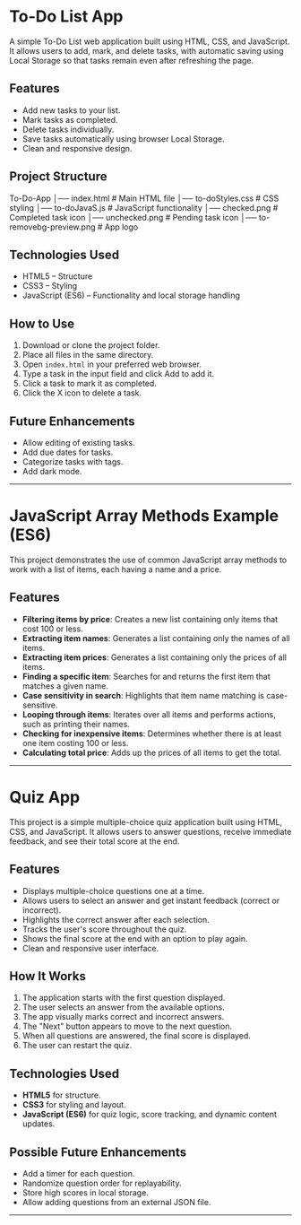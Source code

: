 
# To-Do List App

A simple To-Do List web application built using HTML, CSS, and JavaScript.
It allows users to add, mark, and delete tasks, with automatic saving using Local Storage so that tasks remain even after refreshing the page.

## Features

* Add new tasks to your list.
* Mark tasks as completed.
* Delete tasks individually.
* Save tasks automatically using browser Local Storage.
* Clean and responsive design.

## Project Structure
To-Do-App
│── index.html              # Main HTML file
│── to-doStyles.css         # CSS styling
│── to-doJavaS.js           # JavaScript functionality
│── checked.png             # Completed task icon
│── unchecked.png           # Pending task icon
│── to-removebg-preview.png # App logo


## Technologies Used

* HTML5 – Structure
* CSS3 – Styling
* JavaScript (ES6) – Functionality and local storage handling

## How to Use

1. Download or clone the project folder.
2. Place all files in the same directory.
3. Open `index.html` in your preferred web browser.
4. Type a task in the input field and click Add to add it.
5. Click a task to mark it as completed.
6. Click the X icon to delete a task.

## Future Enhancements

* Allow editing of existing tasks.
* Add due dates for tasks.
* Categorize tasks with tags.
* Add dark mode.

---





# JavaScript Array Methods Example (ES6)

This project demonstrates the use of common JavaScript array methods to work with a list of items, each having a name and a price.

## Features

* **Filtering items by price**: Creates a new list containing only items that cost 100 or less.
* **Extracting item names**: Generates a list containing only the names of all items.
* **Extracting item prices**: Generates a list containing only the prices of all items.
* **Finding a specific item**: Searches for and returns the first item that matches a given name.
* **Case sensitivity in search**: Highlights that item name matching is case-sensitive.
* **Looping through items**: Iterates over all items and performs actions, such as printing their names.
* **Checking for inexpensive items**: Determines whether there is at least one item costing 100 or less.
* **Calculating total price**: Adds up the prices of all items to get the total.





---

# Quiz App

This project is a simple multiple-choice quiz application built using HTML, CSS, and JavaScript. It allows users to answer questions, receive immediate feedback, and see their total score at the end.

## Features

* Displays multiple-choice questions one at a time.
* Allows users to select an answer and get instant feedback (correct or incorrect).
* Highlights the correct answer after each selection.
* Tracks the user's score throughout the quiz.
* Shows the final score at the end with an option to play again.
* Clean and responsive user interface.

## How It Works

1. The application starts with the first question displayed.
2. The user selects an answer from the available options.
3. The app visually marks correct and incorrect answers.
4. The "Next" button appears to move to the next question.
5. When all questions are answered, the final score is displayed.
6. The user can restart the quiz.

## Technologies Used

* **HTML5** for structure.
* **CSS3** for styling and layout.
* **JavaScript (ES6)** for quiz logic, score tracking, and dynamic content updates.

## Possible Future Enhancements

* Add a timer for each question.
* Randomize question order for replayability.
* Store high scores in local storage.
* Allow adding questions from an external JSON file.

---


